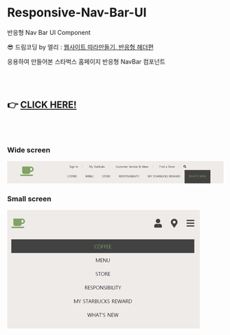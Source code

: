 # Responsive-Nav-Bar-UI

반응형 Nav Bar UI Component

😎 드림코딩 by 엘리 : [웹사이트 따라만들기, 반응형 헤더편](https://www.youtube.com/watch?v=X91jsJyZofw&t=302s)


응용하여 만들어본 스타벅스 홈페이지 반응형 NavBar 컴포넌트 

<br/><br/>
## 👉 [CLICK HERE!](https://jisupark0106.github.io/Responsive-Nav-Bar-UI/index.html)

<br/><br/>
### Wide screen
![wide](https://github.com/jisupark0106/Responsive-Nav-Bar-UI/blob/master/ReadMe%20Image/wide%20version.png)



### Small screen
![small](https://github.com/jisupark0106/Responsive-Nav-Bar-UI/blob/master/ReadMe%20Image/mobile%20version.png)
